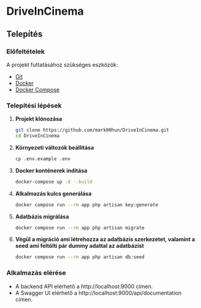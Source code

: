 # DriveInCinema

## Telepítés

### Előfeltételek

A projekt futtatásához szükséges eszközök:
- [Git](https://git-scm.com/downloads)
- [Docker](https://www.docker.com/products/docker-desktop)
- [Docker Compose](https://docs.docker.com/compose/)

### Telepítési lépések

1. **Projekt klónozása**

   ```bash
   git clone https://github.com/mark00hun/DriveInCinema.git
   cd DriveInCinema

2. **Környezeti változók beállítása**

   ```bash
   cp .env.example .env
   
3. **Docker konténerek indítása**

   ```bash
   docker-compose up -d --build
   
4. **Alkalmazás kulcs generálása**

   ```bash
   docker compose run --rm app php artisan key:generate
   
5. **Adatbázis migrálása**

   ```bash
   docker compose run --rm app php artisan migrate

6. **Végül a migráció ami létrehozza az adatbázis szerkezetet, valamint a seed ami feltölti pár dummy adattal az adatbázist**

   ```bash
   docker compose run --rm app php artisan db:seed

### Alkalmazás elérése
- A backend API elérhető a http://localhost:9000 címen.
- A Swagger UI elérhető a http://localhost:9000/api/documentation címen.
